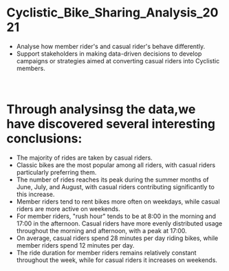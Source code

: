 # Cyclistic_Bike_Sharing_Analysis_2021
<ul><li>Analyse how member rider's and casual rider's behave differently.</li> 
<li>Support stakeholders in making data-driven decisions to develop campaigns or strategies aimed at converting casual riders into Cyclistic members.</li></ul><br>

# Through analysinsg the data,we have discovered several interesting conclusions:

<ul>
    <li>The majority of rides are taken by casual riders.</li>
    <li>Classic bikes are the most popular among all riders, with casual riders particularly preferring them.</li>
    <li>The number of rides reaches its peak during the summer months of June, July, and August, with casual riders contributing significantly to this increase.</li>
    <li>Member riders tend to rent bikes more often on weekdays, while casual riders are more active on weekends.</li>
    <li>For member riders, "rush hour" tends to be at 8:00 in the morning and 17:00 in the afternoon. Casual riders have more evenly distributed usage throughout the morning and afternoon, with a peak at 17:00.</li>
    <li>On average, casual riders spend 28 minutes per day riding bikes, while member riders spend 12 minutes per day.</li>
    <li>The ride duration for member riders remains relatively constant throughout the week, while for casual riders it increases on weekends.</li>


</ul>
